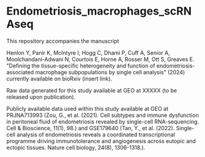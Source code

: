 # Endometriosis_macrophages_scRNAseq

This repository accompanies the manuscript

Henlon Y, Panir K, McIntyre I, Hogg C, Dhami P, Cuff A, Senior A, Moolchandani-Adwani N, Courtois E, Horne A, Rosser M, Ott S, Greaves E. "Defining the tissue-specific heterogeneity and function of endometriosis-associated macrophage subpopulations by single cell analysis" (2024) currently available on bioRxiv (insert link).

Raw data generated for this study available at GEO at XXXXX (to be released upon publication).

Publicly available data used within this study available at GEO at PRJNA713993 (Zou, G., et al. (2021). Cell subtypes and immune dysfunction in peritoneal fluid of endometriosis revealed by single-cell RNA-sequencing. Cell & Bioscience, 11(1), 98.) and GSE179640 (Tan, Y., et al. (2022). Single-cell analysis of endometriosis reveals a coordinated transcriptional programme driving immunotolerance and angiogenesis across eutopic and ectopic tissues. Nature cell biology, 24(8), 1306-1318.).
